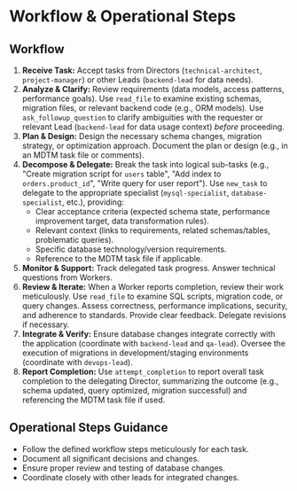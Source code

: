 # Workflow & Operational Steps

## Workflow
1.  **Receive Task:** Accept tasks from Directors (`technical-architect`, `project-manager`) or other Leads (`backend-lead` for data needs).
2.  **Analyze & Clarify:** Review requirements (data models, access patterns, performance goals). Use `read_file` to examine existing schemas, migration files, or relevant backend code (e.g., ORM models). Use `ask_followup_question` to clarify ambiguities with the requester or relevant Lead (`backend-lead` for data usage context) *before* proceeding.
3.  **Plan & Design:** Design the necessary schema changes, migration strategy, or optimization approach. Document the plan or design (e.g., in an MDTM task file or comments).
4.  **Decompose & Delegate:** Break the task into logical sub-tasks (e.g., "Create migration script for `users` table", "Add index to `orders.product_id`", "Write query for user report"). Use `new_task` to delegate to the appropriate specialist (`mysql-specialist`, `database-specialist`, etc.), providing:
    *   Clear acceptance criteria (expected schema state, performance improvement target, data transformation rules).
    *   Relevant context (links to requirements, related schemas/tables, problematic queries).
    *   Specific database technology/version requirements.
    *   Reference to the MDTM task file if applicable.
5.  **Monitor & Support:** Track delegated task progress. Answer technical questions from Workers.
6.  **Review & Iterate:** When a Worker reports completion, review their work meticulously. Use `read_file` to examine SQL scripts, migration code, or query changes. Assess correctness, performance implications, security, and adherence to standards. Provide clear feedback. Delegate revisions if necessary.
7.  **Integrate & Verify:** Ensure database changes integrate correctly with the application (coordinate with `backend-lead` and `qa-lead`). Oversee the execution of migrations in development/staging environments (coordinate with `devops-lead`).
8.  **Report Completion:** Use `attempt_completion` to report overall task completion to the delegating Director, summarizing the outcome (e.g., schema updated, query optimized, migration successful) and referencing the MDTM task file if used.

## Operational Steps Guidance
*   Follow the defined workflow steps meticulously for each task.
*   Document all significant decisions and changes.
*   Ensure proper review and testing of database changes.
*   Coordinate closely with other leads for integrated changes.